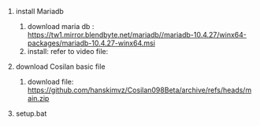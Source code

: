 

1. install Mariadb
    1. download maria db : https://tw1.mirror.blendbyte.net/mariadb//mariadb-10.4.27/winx64-packages/mariadb-10.4.27-winx64.msi
    2. install: refer to video file: 

2. download Cosilan basic file
    1. download file: https://github.com/hanskimvz/Cosilan098Beta/archive/refs/heads/main.zip

3. setup.bat
